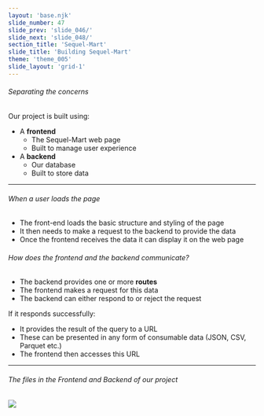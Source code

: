 ```yaml
---
layout: 'base.njk'
slide_number: 47
slide_prev: 'slide_046/'
slide_next: 'slide_048/'
section_title: 'Sequel-Mart'
slide_title: 'Building Sequel-Mart'
theme: 'theme_005'
slide_layout: 'grid-1'
---
```


<section class="slide__text">

###### Separating the concerns
Our project is built using:
- A **frontend**
    - The Sequel-Mart web page
    - Built to manage user experience
- A **backend**
    - Our database
    - Built to store data

<hr />

###### When a user loads the page
- The front-end loads the basic structure and styling of the page
- It then needs to make a request to the backend to provide the data
- Once the frontend receives the data it can display it on the web page

###### How does the frontend and the backend communicate?
- The backend provides one or more **routes**
- The frontend makes a request for this data
- The backend can either respond to or reject the request

If it responds successfully:
- It provides the result of the query to a URL
- These can be presented in any form of consumable data (JSON, CSV, Parquet etc.)
- The frontend then accesses this URL

<hr />

###### The files in the Frontend and Backend of our project

<img class="bg-hidden img-large" src="{{ '../../images/005_Sequel_Mart_File_Structure.png' | url }}" />


</section>

<section class="slide__images">



</section>
